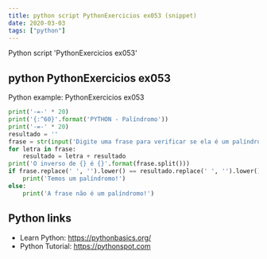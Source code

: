 ```yaml
---
title: python script PythonExercicios ex053 (snippet)
date: 2020-03-03
tags: ["python"]
---
```

Python script 'PythonExercicios ex053'


## python PythonExercicios ex053

Python example: PythonExercicios ex053

```python
print('-=-' * 20)
print('{:^60}'.format('PYTHON - Palíndromo'))
print('-=-' * 20)
resultado = ''
frase = str(input('Digite uma frase para verificar se ela é um palíndromo: '))
for letra in frase:
    resultado = letra + resultado
print('O inverso de {} é {}'.format(frase.split()))
if frase.replace(' ', '').lower() == resultado.replace(' ', '').lower():
    print('Temos um palíndromo!')
else:
    print('A frase não é um palíndromo!')

```

## Python links

- Learn Python: https://pythonbasics.org/
- Python Tutorial: https://pythonspot.com
